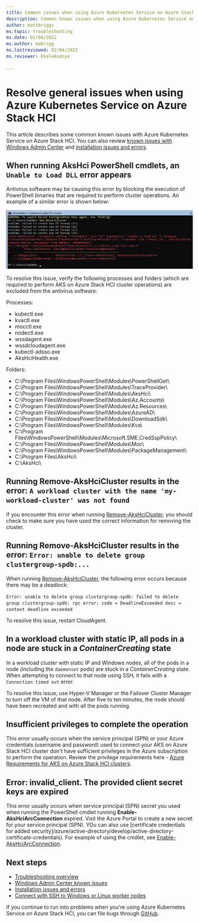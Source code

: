 ```yaml
---
title: Common issues when using Azure Kubernetes Service on Azure Stack HCI 
description: Common known issues when using Azure Kubernetes Service on Azure Stack HCI 
author: mattbriggs
ms.topic: troubleshooting
ms.date: 02/04/2022
ms.author: mabrigg 
ms.lastreviewed: 02/04/2022
ms.reviewer: EkeleAsonye

---
```


# Resolve general issues when using Azure Kubernetes Service on Azure Stack HCI
This article describes some common known issues with Azure Kubernetes Service on Azure Stack HCI. You can also review [known issues with Windows Admin Center](known-issues-windows-admin-center.md) and [installation issues and errors](known-issues-installation.md).

## When running AksHci PowerShell cmdlets, an `Unable to Load DLL` error appears

Antivirus software may be causing this error by blocking the execution of PowerShell binaries that are required to perform cluster operations. An example of a similar error is shown below:

[ ![Deployment: Connecting to remote server localhost failed.](media/known-issues/get-akshcicluster-error.png) ](media/known-issues/get-akshcicluster-error.png#lightbox)

To resolve this issue, verify the following processes and folders (which are required to perform AKS on Azure Stack HCI cluster operations) are excluded from the antivirus software:

Processes:
- kubectl.exe
- kvactl.exe
- mocctl.exe
- nodectl.exe
- wssdagent.exe
- wssdcloudagent.exe
- kubectl-adsso.exe
- AksHciHealth.exe

Folders:
- C:\Program Files\WindowsPowerShell\Modules\PowerShellGet\
- C:\Program Files\WindowsPowerShell\Modules\TraceProvider\
- C:\Program Files\WindowsPowerShell\Modules\AksHci\
- C:\Program Files\WindowsPowerShell\Modules\Az.Accounts\
- C:\Program Files\WindowsPowerShell\Modules\Az.Resources\
- C:\Program Files\WindowsPowerShell\Modules\AzureAD\
- C:\Program Files\WindowsPowerShell\Modules\DownloadSdk\
- C:\Program Files\WindowsPowerShell\Modules\Kva\
- C:\Program Files\WindowsPowerShell\Modules\Microsoft.SME.CredSspPolicy\
- C:\Program Files\WindowsPowerShell\Modules\Moc\
- C:\Program Files\WindowsPowerShell\Modules\PackageManagement\
- C:\Program Files\AksHci\
- C:\AksHci\

## Running Remove-AksHciCluster results in the error: `A workload cluster with the name 'my-workload-cluster' was not found`

If you encounter this error when running [Remove-AksHciCluster](./reference/ps/remove-akshcicluster.md), you should check to make sure you have used the correct information for removing the cluster.

## Running Remove-AksHciCluster results in the error: `Error: unable to delete group clustergroup-spdb:...`

When running [Remove-AksHciCluster](./reference/ps/remove-akshcicluster.md), the following error occurs because there may be a deadlock:

`Error: unable to delete group clustergroup-spdb: failed to delete group clustergroup-spdb: rpc error: code = DeadlineExceeded desc = context deadline exceeded`

To resolve this issue, restart CloudAgent. 

## In a workload cluster with static IP, all pods in a node are stuck in a _ContainerCreating_ state
In a workload cluster with static IP and Windows nodes, all of the pods in a node (including the `daemonset` pods) are stuck in a _ContainerCreating_ state. When attempting to connect to that node using SSH, it fails with a `Connection timed out` error.

To resolve this issue, use Hyper-V Manager or the Failover Cluster Manager to turn off the VM of that node. After five to ten minutes, the node should have been recreated and with all the pods running.
## Insufficient privileges to complete the operation

This error usually occurs when the service principal (SPN) or your Azure credentials (username and password) used to connect your AKS on Azure Stack HCI cluster don't have sufficient privileges in the Azure subscription to perform the operation. Review the privilege requirements here - [Azure Requirements for AKS on Azure Stack HCI clusters](/azure-stack/aks-hci/system-requirements#azure-requirements).

## Error: invalid_client. The provided client secret keys are expired

This error usually occurs when service principal (SPN) secret you used when running the PowerShell cmdlet running **Enable-AksHciArcConnection** expired. Visit the Azure Portal to create a new secret for your service principal (SPN). YOu can also use [certificate credentials for added security]/azure/active-directory/develop/active-directory-certificate-credentials). For example of using the cmdlet, see [Enable-AksHciArcConnection](/reference/ps/enable-akshciarcconnection.md).

## Next steps

- [Troubleshooting overview](troubleshoot-overview.md)
- [Windows Admin Center known issues](known-issues-windows-admin-center.md)
- [Installation issues and errors](known-issues-installation.md)
- [Connect with SSH to Windows or Linux worker nodes](./ssh-connection.md)

If you continue to run into problems when you're using Azure Kubernetes Service on Azure Stack HCI, you can file bugs through [GitHub](https://aka.ms/aks-hci-issues).
